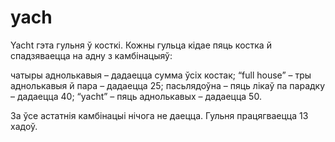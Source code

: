 yach
====

Yacht гэта гульня ў косткі. Кожны гульца кідае пяць костка й спадзяваецца на адну з камбінацыяў:

чатыры аднолькавыя – дадаецца сумма ўсіх костак;
“full house” – тры аднолькавыя й пара – дадаецца 25;
пасьлядоўна – пяць лікаў па парадку – дадаецца 40;
“yacht” – пяць аднолькавых – дадаецца 50.

За ўсе астатнія камбінацыі нічога не даецца.
Гульня працягваецца 13 хадоў.
